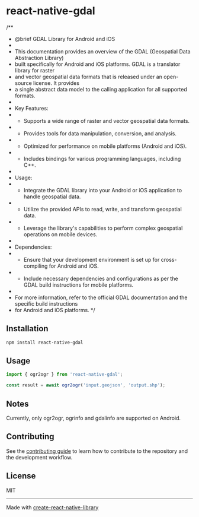 # react-native-gdal
/**
 * @brief GDAL Library for Android and iOS
 *
 * This documentation provides an overview of the GDAL (Geospatial Data Abstraction Library) 
 * built specifically for Android and iOS platforms. GDAL is a translator library for raster 
 * and vector geospatial data formats that is released under an open-source license. It provides 
 * a single abstract data model to the calling application for all supported formats.
 *
 * Key Features:
 * - Supports a wide range of raster and vector geospatial data formats.
 * - Provides tools for data manipulation, conversion, and analysis.
 * - Optimized for performance on mobile platforms (Android and iOS).
 * - Includes bindings for various programming languages, including C++.
 *
 * Usage:
 * - Integrate the GDAL library into your Android or iOS application to handle geospatial data.
 * - Utilize the provided APIs to read, write, and transform geospatial data.
 * - Leverage the library's capabilities to perform complex geospatial operations on mobile devices.
 *
 * Dependencies:
 * - Ensure that your development environment is set up for cross-compiling for Android and iOS.
 * - Include necessary dependencies and configurations as per the GDAL build instructions for mobile platforms.
 *
 * For more information, refer to the official GDAL documentation and the specific build instructions 
 * for Android and iOS platforms.
 */

## Installation

```sh
npm install react-native-gdal
```

## Usage


```js
import { ogr2ogr } from 'react-native-gdal';

const result = await ogr2ogr('input.geojson', 'output.shp');
```

## Notes

Currently, only ogr2ogr, ogrinfo and gdalinfo are supported on Android.


## Contributing

See the [contributing guide](CONTRIBUTING.md) to learn how to contribute to the repository and the development workflow.

## License

MIT

---

Made with [create-react-native-library](https://github.com/callstack/react-native-builder-bob)
